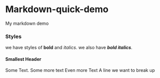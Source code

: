 # Markdown-quick-demo
My markdown demo

### Styles
we have styles of **bold** and _italics_.
we also have ***bold italics***.

#### Smallest Header
Some Text. Some more text
Even more Text
A line we want to break up
